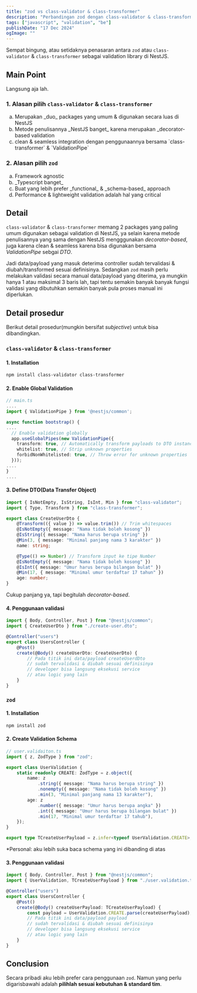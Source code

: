 ```yaml
---
title: "zod vs class-validator & class-transformer"
description: "Perbandingan zod dengan class-validator & class-transformer di NestJS"
tags: ["javascript", "validation", "be"]
publishDate: "17 Dec 2024"
ogImage: ""
---
```


Sempat bingung, atau setidaknya penasaran antara `zod` atau `class-validator` & `class-transformer`
sebagai validation library di NestJS.

## Main Point

Langsung aja lah.

### 1. Alasan pilih `class-validator` & `class-transformer`

<ol type="a">
 <li>Merupakan _duo_ packages yang umum & digunakan secara luas di NestJS</li>
 <li>Metode penulisannya _NestJS banget_ karena merupakan _decorator-based validation</li>
 <li>clean & seamless integration dengan penggunaannya bersama `class-transformer` & `ValidationPipe`</li>
</ol>

### 2. Alasan pilih `zod`

<ol type="a">
 <li>Framework agnostic</li>
 <li>_Typescript banget_</li>
 <li>Buat yang lebih prefer _functional_ & _schema-based_ approach</li>
 <li>Performance & lightweight validation adalah hal yang critical</li>
</ol>

## Detail

`class-validator` & `class-transformer` memang 2 packages yang paling umum digunakan sebagai validation di NestJS,
ya selain karena metode penulisannya yang sama dengan NestJS mengggunakan _decorator-based_,
juga karena clean & seamless karena bisa digunakan bersama _ValidationPipe_ sebgai _DTO_.

Jadi data/payload yang masuk deterima controller sudah tervalidasi & diubah/transformed sesuai definisinya.
Sedangkan `zod` masih perlu melakukan validasi secara manual data/payload yang diterima,
ya mungkin hanya 1 atau maksimal 3 baris lah,
tapi tentu semakin banyak banyak fungsi validasi yang dibutuhkan semakin banyak pula proses manual ini diperlukan.

## Detail prosedur

Berikut detail prosedur(mungkin bersifat _subjective_) untuk bisa dibandingkan.

### `class-validator` & `class-transformer`

#### 1. Installation

```bash
npm install class-validator class-transformer
```

#### 2. Enable Global Validation

```ts
// main.ts
....
import { ValidationPipe } from '@nestjs/common';

async function bootstrap() {
....
  // Enable validation globally
  app.useGlobalPipes(new ValidationPipe({
    transform: true, // Automatically transform payloads to DTO instances
    whitelist: true, // Strip unknown properties
    forbidNonWhitelisted: true, // Throw error for unknown properties
  }));
....
}
....
```

#### 3. Define DTO(Data Transfer Object)

```ts
import { IsNotEmpty, IsString, IsInt, Min } from "class-validator";
import { Type, Transform } from "class-transformer";

export class CreateUserDto {
	@Transform(({ value }) => value.trim()) // Trim whitespaces
	@IsNotEmpty({ message: "Nama tidak boleh kosong" })
	@IsString({ message: "Nama harus berupa string" })
	@Min(3, { message: "Minimal panjang nama 3 karakter" })
	name: string;

	@Type(() => Number) // Transform input ke tipe Number
	@IsNotEmpty({ message: "Nama tidak boleh kosong" })
	@IsInt({ message: "Umur harus berupa bilangan bulat" })
	@Min(17, { message: "Minimal umur terdaftar 17 tahun" })
	age: number;
}
```

Cukup panjang ya, tapi begitulah _decorator-based_.

#### 4. Penggunaan validasi

```ts
import { Body, Controller, Post } from "@nestjs/common";
import { CreateUserDto } from "./create-user.dto";

@Controller("users")
export class UsersController {
	@Post()
	create(@Body() createUserDto: CreateUserDto) {
		// Pada titik ini data/payload createUserdDto
		// sudah tervalidasi & diubah sesuai definisinya
		// developer bisa langsung eksekusi service
		// atau logic yang lain
	}
}
```

### `zod`

#### 1. Installation

```bash
npm install zod
```

#### 2. Create Validation Schema

```ts
// user.validaiton.ts
import { z, ZodType } from "zod";

export class UserValidation {
	static readonly CREATE: ZodType = z.object({
		name: z
			.string({ message: "Nama harus berupa string" })
			.nonempty({ message: "Nama tidak boleh kosong" })
			.min(3, "Minimal panjang nama 13 karakter"),
		age: z
			.number({ message: "Umur harus berupa angka" })
			.int({ message: "Umur harus berupa bilangan bulat" })
			.min(17, "Minimal umur terdaftar 17 tahub"),
	});
}

export type TCreateUserPayload = z.infer<typeof UserValidation.CREATE>;
```

\*Personal: aku lebih suka baca schema yang ini dibanding di atas

#### 3. Penggunaan validasi

```ts
import { Body, Controller, Post } from "@nestjs/common";
import { UserValidation, TCreateUserPayload } from "./user.validation.ts";

@Controller("users")
export class UsersController {
	@Post()
	create(@Body() createUserPayload: TCreateUserPayload) {
		const payload = UserValidation.CREATE.parse(createUserPayload);
		// Pada titik ini data/payload payload
		// sudah tervalidasi & diubah sesuai definisinya
		// developer bisa langsung eksekusi service
		// atau logic yang lain
	}
}
```

## Conclusion

Secara pribadi aku lebih prefer cara penggunaan `zod`.
Namun yang perlu digarisbawahi adalah **pilihlah sesuai kebutuhan & standard tim**.

